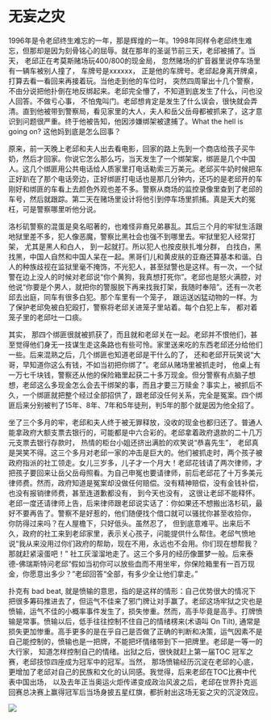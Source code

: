 # 无妄之灾

1996年是令老邱终生难忘的一年，那是辉煌的一年。1998年同样令老邱终生难忘，但那却是因为刻骨铭心的屈辱。就在那年的圣诞节前三天，老邱被捕了。当天， 老邱正在考莫斯赌场玩400/800的现金局， 忽然赌场的扩音器里说停车场里有一辆车被别人撞了， 车牌号是xxxxxx， 正是他的车牌号。老邱起身离开牌桌，打算去看一看回来再接着玩。当他走到他的车位时， 突然四周窜出十几个警察， 不由分说把他扑倒在地反绑起来。老邱完全懵了，不知道到底发生了什么，问也没人回答。不做亏心事， 不怕鬼叫门。老邱想肯定是发生了什么误会，很快就会弄清。直到他被带到警察局，看见家里的大人，夫人和岳父岳母都被抓来了，这才意识到问题很严重。终于他被告知，他因涉嫌绑架被逮捕了。What the hell is going on? 这他妈到底是怎么回事？
 
原来，前一天晚上老邱和夫人出去看电影，回家的路上先到一个商店给孩子买牛奶，然后才回家。你说它怎么那么巧，当天发生了一个绑架案，绑匪是几个中国人。这几个绑匪用公共电话给人质家里打电话勒索三万美元。老邱买牛奶时候把车正好趴在了那个电话旁边，正好绑匪打电话也是那几分钟内，还巧的是老邱开的车刚好和绑匪的车看上去颜色外观也差不多。警察从商场的监控录像里查到了老邱的车号，然后就跟踪。第二天在赌场里设计将他引到停车场里抓捕。真是天大的冤枉，可是警察哪里听他分说。
 
洛杉矶警察的混蛋是臭名昭著的，也难怪非裔兄弟暴乱。其后三个月的牢狱生活跟地狱里差不多，犯人像恶魔，警察比黑社会也强不到哪里去。牢狱里犯人经常打架， 尤其是黑人和白人， 到一起就打。所以犯人也按皮肤扎堆分群， 白找白，黑找黑，中国人自然和中国人呆在一起。黑哥们儿和黄皮肤的亚裔还算基本和谐。白人的种族歧视在监狱里毫不掩饰，不光犯人，甚至狱警也是这样。有一次，一个狱警在边上没人的时候对老邱说“你个黄狗，我真想打死你”。老邱也是怒火满腔，对他说“你要是个男人，就把你的警服脱下再来找我打架，我随时奉陪”。还有一次老邱去出庭，同车有很多白犯。那个车里有一个笼子， 跟运送凶猛动物的一样。为了保护老邱免被白犯殴打，警察将老邱关进笼子里站着。每个白犯上车， 都对着笼子里的老邱吐一口痰。
 
其实， 那四个绑匪很就被抓获了，而且就和老邱关在一起。老邱并不恨他们，甚至觉得他们身无一技谋生走这条路也有些可怜。家里送来吃的东西老邱还分给他们一些。后来混熟之后，几个绑匪也知道老邱是干什么的了， 还和老邱开玩笑说“大哥，早知道你这么有钱，不如当初把你绑了”。老邱从赌场里被抓走时， 他桌上有一万七千块钱，警察还从他的保险箱里起获二十多万现金。但分警察有点脑子想想，老邱这么多现金怎么会去干绑架的事，而且才要三万赎金？事实上，被抓后不久，一个绑匪就把整个经过全部招供了，跟老邱没任何关系，完全是冤案。四个绑匪后来分别被判了15年、8年、7年和5年徒刑，判5年的那个就是因为他全招了。
 
坐了三个多月的牢，老邱和夫人终于被无罪释放，没收的现金也都归还了。普通人能拿政府大额支票去银行的，可能都是中六合彩的。老邱拿着政府退款的二十几万元支票去银行存款时， 热情的柜台小姐还挤出满脸的欢笑说“恭喜先生”， 老邱真是哭笑不得。这三个多月对老邱一家的冲击是巨大的。他们被抓走时，两个孩子被政府指派的社工领走。女儿三岁多，儿子才一个月大！老邱花钱请了两次律师，才把孩子要回来让岳父岳母照看。为自己申冤也要请律师，前后老邱花了十万多美元律师费。然而，政府知道是冤案却没做任何赔偿。没有精神赔偿，没有金钱补偿，也没有报销律师费，甚至连道歉都没有， 到今天也没有， 这很让老邱不能释怀。老邱一度还请律师上告，后来律师跟老邱说实话了：你如果还不想搬出洛杉矶，最好不要再告了。警察不是好惹的，他们随便找个借口就可以骚扰你甚至收拾你， 你防得过来吗？在人屋檐下，只好低头。虽然忍了， 但到底意难平。出来后不久，政府的社工来到老邱家里，表示关心孩子，问能提供什么帮住。老邱气愤地说“我从来没用过你们政府的帮助，现在不用，永远也不会用。你们现在想帮我？那就赶紧滚蛋吧！” 社工灰溜溜地走了。这三个多月的经历像噩梦一般。后来泰德-佛瑞斯特问老邱“假如当初你可以放些血而不用坐牢，你保险箱里有一百万现金，你愿意出多少？”老邱回答“全部，有多少全让他们拿走。”
 
扑克有 bad beat, 就是愤输的意思，指的是这样的情形：自己优势很大的情况下把很多筹码推进去了，但运气不佳来了邪门牌让对手赢了。老邱这场牢狱之灾也是愤输，运气不佳的小概率事件发生了，损失惨重。然而，高手毕竟是高手。打牌愤输是常事。愤输以后，低手往往控制不住自己的情绪楞来(术语叫 On Tilt), 通常是损失更加惨重。高手更多的是在乎自己是否做了正确的判断和决策，运气因素不是自己能控制的，愤输也是一把牌，不能把坏情绪带到下一把牌里。老邱是一等一的大行家， 知道怎样控制自己的情绪。出狱之后，很快就赶上第一届TOC 冠军之赛，老邱技惊四座成为冠军中的冠军。当然， 那场愤输经历沉淀在老邱的心底，更增加了老邱对自己的民族和文化的认同感。我觉得，后来老邱在TOC比赛中代表中国出场， 以及去年正当奥运火炬传递变成政治风波之后，老邱在世界扑克巡回赛总决赛上赢得冠军后当场身披五星红旗，都折射出这场无妄之灾的沉淀效应。

![](http://media.cardplayer.com/assets/photos/000/006/323/medium_20050829_79_21.jpg?1241709912)
